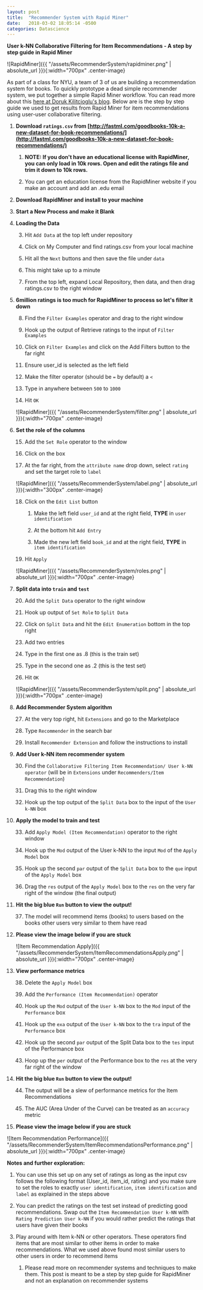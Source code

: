 ```yaml
---
layout: post
title:  "Recommender System with Rapid Miner"
date:   2018-03-02 18:05:14 -0500
categories: Datascience
---
```

<style type="text/css">
    .center-image
    {
        margin: 0 auto;
        display: block;
    }
</style>

**User k-NN Collaborative Filtering for Item Recommendations - A step by step guide in Rapid Miner**

![RapidMiner]({{ "/assets/RecommenderSystem/rapidminer.png" | absolute_url }}){:width="700px" .center-image}

As part of a class for NYU, a team of 3 of us are building a recommendation system for books. To quickly prototype a dead simple recommender system, we put together a simple Rapid Miner workflow. You can read more about this [here at Doruk Kilitcioglu's blog](https://dorukkilitcioglu.github.io/data-science/2018/03/01/adventures-rapidminer.html). Below are is the step by step guide we used to get results from Rapid Miner for item recommendations using user-user collaborative filtering. 

1. **Download `ratings.csv` from [http://fastml.com/goodbooks-10k-a-new-dataset-for-book-recommendations/](http://fastml.com/goodbooks-10k-a-new-dataset-for-book-recommendations/)**

    1. **NOTE: If you don't have an educational license with RapidMiner, you can only load in 10k rows. Open and edit the ratings file and trim it down to 10k rows.**

    2. You can get an education license from the RapidMiner website if you make an account and add an .edu email

2. **Download RapidMiner and install to your machine**

3. **Start a New Process and make it Blank**

4. **Loading the Data**

    3. Hit `Add Data` at the top left under repository

    4. Click on My Computer and find ratings.csv from your local machine

    5. Hit all the `Next` buttons and then save the file under `data`

    6. This might take up to a minute

    7. From the top left, expand Local Repository, then data, and then drag ratings.csv to the right window

5. **6million ratings is too much for RapidMiner to process so let's filter it down**

    8. Find the `Filter Examples` operator and drag to the right window

    9. Hook up the output of Retrieve ratings to the input of `Filter Examples`

    10. Click on `Filter Examples` and click on the Add Filters button to the far right

    11. Ensure user_id is selected as the left field

    12. Make the filter operator (should be `=` by default) a `<`

    13. Type in anywhere between `500` to `1000`

    14. Hit `OK`

    ![RapidMiner]({{ "/assets/RecommenderSystem/filter.png" | absolute_url }}){:width="700px" .center-image}

6. **Set the role of the columns**

    15. Add the `Set Role` operator to the window

    16. Click on the box

    17. At the far right, from the `attribute name` drop down, select `rating` and set the target role to `label`

    ![RapidMiner]({{ "/assets/RecommenderSystem/label.png" | absolute_url }}){:width="300px" .center-image}

    18. Click on the `Edit List` button

        1. Make the left field `user_id` and at the right field, **TYPE** in `user identification`

        2. At the bottom hit `Add Entry`

        3. Made the new left field `book_id` and at the right field, **TYPE** in `item identification`

    19. Hit `Apply`

    ![RapidMiner]({{ "/assets/RecommenderSystem/roles.png" | absolute_url }}){:width="700px" .center-image}

7. **Split data into `train` and `test`**

    20. Add the `Split Data` operator to the right window

    21. Hook up output of `Set Role` to `Split Data`

    22. Click on `Split Data` and hit the `Edit Enumeration` bottom in the top right

    23. Add two entries

    24. Type in the first one as .8 (this is the train set)

    25. Type in the second one as .2 (this is the test set)

    26. Hit `OK`

    ![RapidMiner]({{ "/assets/RecommenderSystem/split.png" | absolute_url }}){:width="700px" .center-image}

8. **Add Recommender System algorithm**

    27. At the very top right, hit `Extensions` and go to the Marketplace

    28. Type `Recommender` in the search bar

    29. Install `Recommender Extension` and follow the instructions to install

9. **Add User k-NN item recommender system**

    30. Find the `Collaborative Filtering Item Recommendation/ User k-NN operator` (will be in `Extensions` under `Recommenders/Item Recommendation`)

    31. Drag this to the right window

    32. Hook up the top output of the `Split Data` box to the input of the `User k-NN` box

10. **Apply the model to train and test**

    33. Add `Apply Model (Item Recommendation)` operator to the right window

    34. Hook up the `Mod` output of the User k-NN to the input `Mod` of the `Apply Model` box

    35. Hook up the second `par` output of the `Split Data` box to the `que` input of the `Apply Model` box

    36. Drag the `res` output of the `Apply Model` box to the `res` on the very far right of the window (the final output)

11. **Hit the big blue `Run` button to view the output!**

    37. The model will recommend items (books) to users based on the books other users very similar to them have read

12. **Please view the image below if you are stuck**

    ![Item Recommendation Apply]({{ "/assets/RecommenderSystem/ItemRecommendationsApply.png" | absolute_url }}){:width="700px" .center-image}

13. **View performance metrics**

    38. Delete the `Apply Model` box

    39. Add the `Performance (Item Recommendation)` operator

    40. Hook up the `Mod` output of the `User k-NN` box to the `Mod` input of the `Performance` box

    41. Hook up the `exa` output of the `User k-NN` box to the `tra` input of the `Performance` box

    42. Hook up the second `par` output of the Split Data box to the `tes` input of the Performance box

    43. Hoop up the `per` output of the Performance box to the `res` at the very far right of the window

14. **Hit the big blue `Run` button to view the output!**

    44. The output will be a slew of performance metrics for the Item Recommendations

    45. The AUC (Area Under of the Curve) can be treated as an `accuracy` metric

15. **Please view the image below if you are stuck**

![Item Recommendation Performance]({{ "/assets/RecommenderSystem/ItemRecommendationsPerformance.png" | absolute_url }}){:width="700px" .center-image}

**Notes and further exploration:**

1. You can use this set up on any set of ratings as long as the input csv follows the following format (User_id, item_id, rating) and you make sure to set the roles to exactly `user identification`, `item identification` and `label` as explained in the steps above

2. You can predict the ratings on the test set instead of predicting good recommendations. Swap out the `Item Recommendation User k-NN` with `Rating Prediction User k-NN` if you would rather predict the ratings that users have given their books

3. Play around with Item k-NN or other operators. These operators find items that are most similar to other items in order to make recommendations. What we used above found most similar users to other users in order to recommend items

    1. Please read more on recommender systems and techniques to make them. This post is meant to be a step by step guide for RapidMiner and not an explanation on recommender systems

